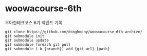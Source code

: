 # woowacourse-6th
우아한테크코스 6기 백엔드 기록

```
git clone https://github.com/donghoony/woowacourse-6th-archive/
git submodule init
git submodule update
git submodule foreach git pull
git submodule (-b {branch}) add {git url} {path}
```

